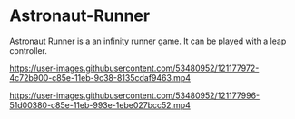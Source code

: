 # Astronaut-Runner
Astronaut Runner is a an infinity runner game. It can be played with a leap controller.

https://user-images.githubusercontent.com/53480952/121177972-4c72b900-c85e-11eb-9c38-8135cdaf9463.mp4


https://user-images.githubusercontent.com/53480952/121177996-51d00380-c85e-11eb-993e-1ebe027bcc52.mp4

